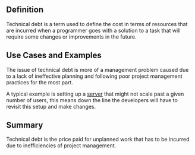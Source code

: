 ## Definition

Technical debt is a term used to define the cost in terms of resources that are incurred when a programmer goes with a solution to a task that will require some changes or improvements in the future.


## Use Cases and Examples

The issue of technical debt is more of a management problem caused due to a lack of ineffective planning and following poor project management practices for the most part.

A typical example is setting up a [server](server.md) that might not scale past a given number of users, this means down the line the developers will have to revisit this setup and make changes.

## Summary

Technical debt is the price paid for unplanned work that has to be incurred due to inefficiencies of project management.
